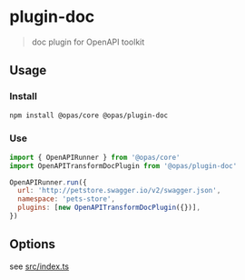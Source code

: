 # plugin-doc

> doc plugin for OpenAPI toolkit

## Usage

### Install

```sh
npm install @opas/core @opas/plugin-doc
```

### Use

```js
import { OpenAPIRunner } from '@opas/core'
import OpenAPITransformDocPlugin from '@opas/plugin-doc'

OpenAPIRunner.run({
  url: 'http://petstore.swagger.io/v2/swagger.json',
  namespace: 'pets-store',
  plugins: [new OpenAPITransformDocPlugin({})],
})
```

## Options

see [src/index.ts](./src/index.ts)
